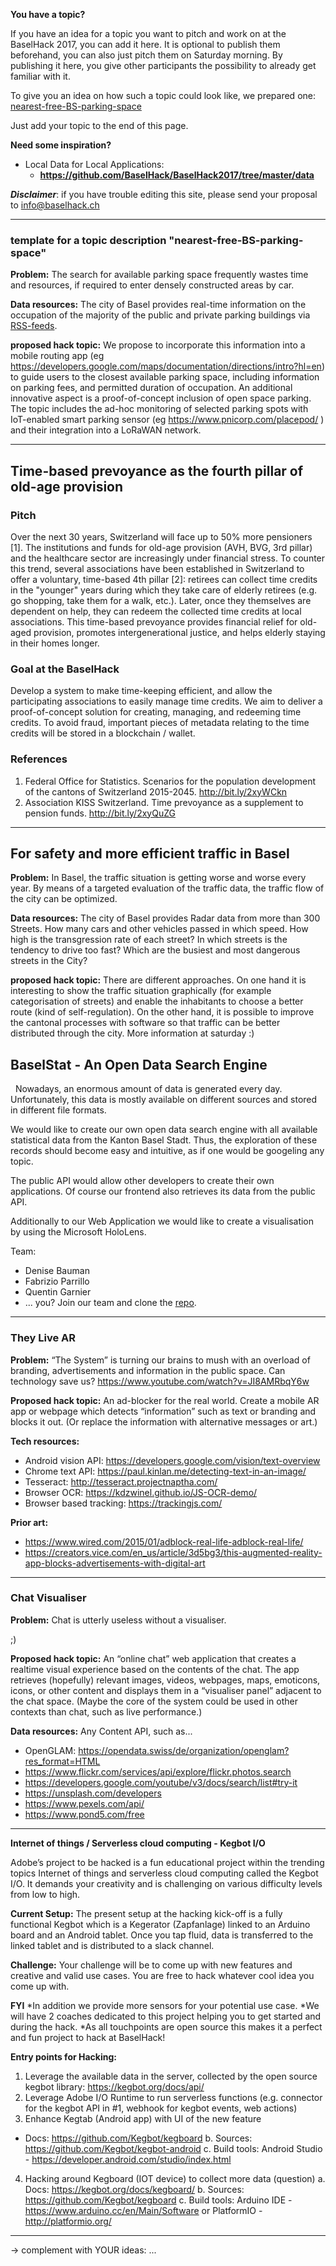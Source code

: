 **You have a topic?**

If you have an idea for a topic you want to pitch and work on at the BaselHack 2017, you can add it here. It is optional to publish them beforehand, you can also just pitch them on Saturday morning. By publishing it here, you give other participants the possibility to already get familiar with it.

To give you an idea on how such a topic could look like, we prepared one: [nearest-free-BS-parking-space](#template-for-a-topic-description-nearest-free-bs-parking-space)

Just add your topic to the end of this page.

**Need some inspiration?**

* Local Data for Local Applications:
  *  **https://github.com/BaselHack/BaselHack2017/tree/master/data**


_**Disclaimer**_: if you have trouble editing this site, please send your proposal to info@baselhack.ch

***

### template for a topic description "nearest-free-BS-parking-space"
**Problem:**
The search for available parking space frequently wastes time and resources, if required to enter densely constructed areas by car.

**Data resources:**
The city of Basel provides real-time information on the occupation of the majority of the public and private parking buildings via [RSS-feeds](http://www.parkleitsystem-basel.ch/rss_feed.php).
    
**proposed hack topic:**
We propose to incorporate this information into a mobile routing app (eg https://developers.google.com/maps/documentation/directions/intro?hl=en) to guide users to the closest available parking space, including information on parking fees, and permitted duration of occupation. An additional innovative aspect is a proof-of-concept inclusion of open space parking. The topic includes the ad-hoc monitoring of selected parking spots with IoT-enabled smart parking sensor (eg https://www.pnicorp.com/placepod/ ) and their integration into a LoRaWAN network.

***

## Time-based prevoyance as the fourth pillar of old-age provision

### Pitch
Over the next 30 years, Switzerland will face up to 50% more pensioners [1]. The institutions and funds for old-age provision (AVH, BVG, 3rd pillar) and the healthcare sector are increasingly under financial stress. To counter this trend, several associations have been established in Switzerland to offer a voluntary, time-based 4th pillar [2]: retirees can collect time credits in the "younger" years during which they take care of elderly retirees (e.g. go shopping, take them for a walk, etc.). Later, once they themselves are dependent on help, they can redeem the collected time credits at local associations. This time-based prevoyance provides financial relief for old-aged provision, promotes intergenerational justice, and helps elderly staying in their homes longer.

### Goal at the BaselHack
Develop a system to make time-keeping efficient, and allow the participating associations to easily manage time credits. We aim to deliver a proof-of-concept solution for creating, managing, and redeeming time credits. To avoid fraud, important pieces of metadata relating to the time credits will be stored in a blockchain / wallet.

### References
1. Federal Office for Statistics. Scenarios for the population development of the cantons of Switzerland 2015-2045. http://bit.ly/2xyWCkn
2. Association KISS Switzerland. Time prevoyance as a supplement to pension funds. http://bit.ly/2xyQuZG

***
## For safety and more efficient traffic in Basel
**Problem:**
In Basel, the traffic situation is getting worse and worse every year. By means of a targeted evaluation of the traffic data, the traffic flow of the city can be optimized.

**Data resources:**
The city of Basel provides Radar data from more than 300 Streets. How many cars and other vehicles passed in which speed. How high is the transgression rate of each street? In which streets is the tendency to drive too fast? Which are the busiest and most dangerous streets in the City?

**proposed hack topic:**
There are different approaches. On one hand it is interesting to show the traffic situation graphically (for example categorisation of streets) and enable the inhabitants to choose a better route (kind of self-regulation). On the other hand, it is possible to improve the cantonal processes with software so that traffic can be better distributed through the city. More information at saturday :)

## BaselStat - An Open Data Search Engine
 
Nowadays, an enormous amount of data is generated every day. Unfortunately, this data is mostly available on different sources and stored in different file formats.
 
 
We would like to create our own open data search engine with all available statistical data from the Kanton Basel Stadt.
Thus, the exploration of these records should become easy and intuitive, as if one would be googeling any topic.
 
 
The public API would allow other developers to create their own applications. Of course our frontend also retrieves its data from the public API.
 
 
Additionally to our Web Application we would like to create a visualisation by using the Microsoft HoloLens.
 

Team:
* Denise Bauman
* Fabrizio Parrillo
* Quentin Garnier
* ... you?  Join our team and clone the [repo](https://github.com/FUUbi/BaselStat).
***

### They Live AR
**Problem:**
“The System” is turning our brains to mush with an overload of branding, advertisements and information in the public space. Can technology save us?
https://www.youtube.com/watch?v=JI8AMRbqY6w

**Proposed hack topic:**
An ad-blocker for the real world. Create a mobile AR app or webpage which detects “information” such as text or branding and blocks it out.
(Or replace the information with alternative messages or art.)

**Tech resources:**
* Android vision API: https://developers.google.com/vision/text-overview
* Chrome text API: https://paul.kinlan.me/detecting-text-in-an-image/
* Tesseract: http://tesseract.projectnaptha.com/
* Browser OCR: https://kdzwinel.github.io/JS-OCR-demo/
* Browser based tracking: https://trackingjs.com/

**Prior art:**
* https://www.wired.com/2015/01/adblock-real-life-adblock-real-life/
* https://creators.vice.com/en_us/article/3d5bg3/this-augmented-reality-app-blocks-advertisements-with-digital-art

***

### Chat Visualiser
**Problem:**
Chat is utterly useless without a visualiser.

;)

  
**Proposed hack topic:**
An “online chat” web application that creates a realtime visual experience based on the contents of the chat. The app retrieves (hopefully) relevant images, videos, webpages, maps, emoticons, icons, or other content and displays them in a “visualiser panel” adjacent to the chat space.
(Maybe the core of the system could be used in other contexts than chat, such as live performance.)

**Data resources:**
Any Content API, such as...
* OpenGLAM: https://opendata.swiss/de/organization/openglam?res_format=HTML
* https://www.flickr.com/services/api/explore/flickr.photos.search
* https://developers.google.com/youtube/v3/docs/search/list#try-it
* https://unsplash.com/developers
* https://www.pexels.com/api/
* https://www.pond5.com/free
  

***
**Internet of things / Serverless cloud computing - Kegbot I/O**

Adobe’s project to be hacked is a fun educational project within the trending topics Internet of things and serverless cloud computing called the Kegbot I/O. 
It demands your creativity and is challenging on various difficulty levels from low to high.

**Current Setup:**
The present setup at the hacking kick-off is a fully functional Kegbot which is a Kegerator (Zapfanlage) linked to an Arduino board and an Android tablet. Once you tap fluid, data is transferred to the linked tablet and is distributed to a slack channel. 

**Challenge:**
Your challenge will be to come up with new features and creative and valid use cases. You are free to hack whatever cool idea you come up with. 

**FYI**
*In addition we provide more sensors for your potential use case. 
*We will have 2 coaches dedicated to this project helping you to get started and during the hack.
*As all touchpoints are open source this makes it a perfect and fun project to hack at BaselHack!

**Entry points for Hacking:**
1. Leverage the available data in the server, collected by the open source kegbot library: https://kegbot.org/docs/api/
2. Leverage Adobe I/O Runtime to run serverless functions (e.g. connector for the kegbot API in #1, webhook for kegbot events, web actions)
3. Enhance Kegtab (Android app) with UI of the new feature
* Docs: https://github.com/Kegbot/kegboard
b. Sources: https://github.com/Kegbot/kegbot-android
c. Build tools: Android Studio - https://developer.android.com/studio/index.html 
4. Hacking around Kegboard (IOT device) to collect more data (question)
a. Docs: https://kegbot.org/docs/kegboard/
b. Sources: https://github.com/Kegbot/kegboard
c. Build tools: Arduino IDE - https://www.arduino.cc/en/Main/Software or PlatformIO - http://platformio.org/ 
***
-> complement with YOUR ideas: ...
